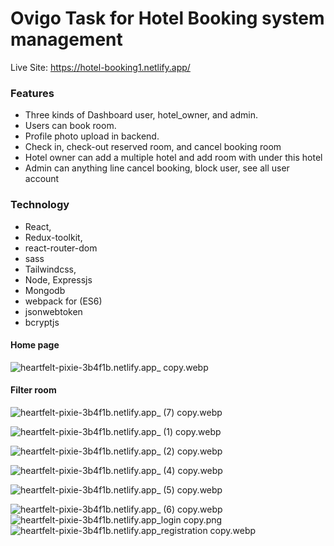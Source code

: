 # Ovigo Task for Hotel Booking system management 

Live Site: https://hotel-booking1.netlify.app/

### Features
- Three kinds of Dashboard user, hotel_owner, and admin.
- Users can book room.
- Profile photo upload in backend.
- Check in, check-out reserved room, and cancel booking room
- Hotel owner can add a multiple hotel and add room with under this hotel
- Admin can anything line cancel booking, block user, see all user account

### Technology
- React,
- Redux-toolkit,
- react-router-dom
- sass
- Tailwindcss,
- Node, Expressjs
- Mongodb
- webpack for (ES6)
- jsonwebtoken
- bcryptjs


#### Home page
![heartfelt-pixie-3b4f1b.netlify.app_ copy.webp](public%2Fpreviews%2Fheartfelt-pixie-3b4f1b.netlify.app_%20copy.webp)
#### Filter room
![heartfelt-pixie-3b4f1b.netlify.app_ (7) copy.webp](public%2Fpreviews%2Fheartfelt-pixie-3b4f1b.netlify.app_%20%287%29%20copy.webp)

![heartfelt-pixie-3b4f1b.netlify.app_ (1) copy.webp](public%2Fpreviews%2Fheartfelt-pixie-3b4f1b.netlify.app_%20%281%29%20copy.webp)

![heartfelt-pixie-3b4f1b.netlify.app_ (2) copy.webp](public%2Fpreviews%2Fheartfelt-pixie-3b4f1b.netlify.app_%20%282%29%20copy.webp)

![heartfelt-pixie-3b4f1b.netlify.app_ (4) copy.webp](public%2Fpreviews%2Fheartfelt-pixie-3b4f1b.netlify.app_%20%284%29%20copy.webp)

![heartfelt-pixie-3b4f1b.netlify.app_ (5) copy.webp](public%2Fpreviews%2Fheartfelt-pixie-3b4f1b.netlify.app_%20%285%29%20copy.webp)

![heartfelt-pixie-3b4f1b.netlify.app_ (6) copy.webp](public%2Fpreviews%2Fheartfelt-pixie-3b4f1b.netlify.app_%20%286%29%20copy.webp)
![heartfelt-pixie-3b4f1b.netlify.app_login copy.png](public%2Fpreviews%2Fheartfelt-pixie-3b4f1b.netlify.app_login%20copy.png)
![heartfelt-pixie-3b4f1b.netlify.app_registration copy.webp](public%2Fpreviews%2Fheartfelt-pixie-3b4f1b.netlify.app_registration%20copy.webp)
